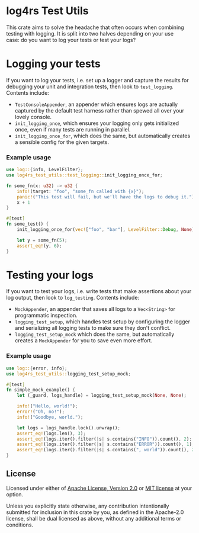 log4rs Test Utils
========================

This crate aims to solve the headache that often occurs when combining              
testing with logging. It is split into two halves depending on your use             
case: do you want to log your tests or test your logs?

# Logging your tests
If you want to log your tests, i.e. set up a logger and capture the results
for debugging your unit and integration tests, then look to `test_logging`.
Contents include:
* `TestConsoleAppender`, an appender which ensures logs are actually captured
  by the default test harness rather than spewed all over your lovely console.
* `init_logging_once`, which ensures your logging only gets initialized once,
  even if many tests are running  in parallel.
* `init_logging_once_for`, which does the same, but automatically creates a
  sensible config for the given targets.

### Example usage
```rust
use log::{info, LevelFilter};
use log4rs_test_utils::test_logging::init_logging_once_for;

fn some_fn(x: u32) -> u32 {
    info!(target: "foo", "some_fn called with {x}");
    panic!("This test will fail, but we'll have the logs to debug it.");
    x + 1
}

#[test]
fn some_test() {
    init_logging_once_for(vec!["foo", "bar"], LevelFilter::Debug, None);

    let y = some_fn(5);
    assert_eq!(y, 6);
}
```

# Testing your logs
If you want to test your logs, i.e. write tests that make assertions about
your log output, then look to `log_testing`. Contents include:
* `MockAppender`, an appender that saves all logs to a `Vec<String>` for
  programmatic inspection.
* `logging_test_setup`, which handles test setup by configuring the logger and
  serializing all logging tests to make sure they don't conflict.
* `logging_test_setup_mock` which does the same, but automatically creates a
  `MockAppender` for you to save even more effort.

### Example usage
```rust
use log::{error, info};
use log4rs_test_utils::logging_test_setup_mock;

#[test]
fn simple_mock_example() {
    let (_guard, logs_handle) = logging_test_setup_mock(None, None);

    info!("Hello, world!");
    error!("Oh, no!");
    info!("Goodbye, world.");

    let logs = logs_handle.lock().unwrap();
    assert_eq!(logs.len(), 3);
    assert_eq!(logs.iter().filter(|s| s.contains("INFO")).count(), 2);
    assert_eq!(logs.iter().filter(|s| s.contains("ERROR")).count(), 1);
    assert_eq!(logs.iter().filter(|s| s.contains(", world")).count(), 2);
}
```

## License
Licensed under either of [Apache License, Version 2.0](LICENSE-APACHE) or [MIT license](LICENSE-MIT) at your option.

Unless you explicitly state otherwise, any contribution intentionally submitted for inclusion in this crate by you, as defined in the Apache-2.0 license, shall be dual licensed as above, without any additional terms or conditions.
